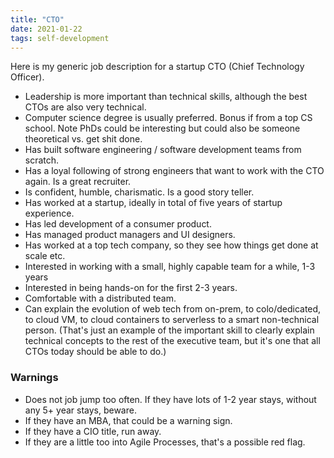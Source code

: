 ```yaml
---
title: "CTO"
date: 2021-01-22
tags: self-development
---
```


<p>Here is my generic job description for a startup CTO (Chief
Technology Officer).

</p><ul>

<li>Leadership is more important than technical skills, although the
best CTOs are also very technical.

</li><li>Computer science degree is usually preferred. Bonus if from a top
CS school. Note PhDs could be interesting but could also be someone
theoretical vs. get shit done.
  
</li><li>Has built software engineering / software development teams from
scratch.

</li><li>Has a loyal following of strong engineers that want to work with
the CTO again. Is a great recruiter.

</li><li>Is confident, humble, charismatic. Is a good story teller.  
  
</li><li>Has worked at a startup, ideally in total of five years of startup
experience.
  
</li><li>Has led development of a consumer product.
  
</li><li>Has managed product managers and UI designers.
  
</li><li>Has worked at a top tech company, so they see how things get done
at scale etc.
  
</li><li>Interested in working with a small, highly capable team for a
while, 1-3 years

</li><li>Interested in being hands-on for the first 2-3 years.
  
</li><li>Comfortable with a distributed team.
  
</li><li>Can explain the evolution of web tech from on-prem, to
colo/dedicated, to cloud VM, to cloud containers to serverless to a
smart non-technical person. (That's just an example of the important
skill to clearly explain technical concepts to the rest of the
executive team, but it's one that all CTOs today should be able to
do.)

</li></ul>  
  
<h3>Warnings</h3>

<ul>
  
<li>Does not job jump too often. If they have lots of 1-2 year stays,
without any 5+ year stays, beware.
  
</li><li>If they have an MBA, that could be a warning sign.
  
</li><li>If they have a CIO title, run away.
  
</li><li>If they are a little too into Agile Processes, that's a possible
red flag.
  
</li></ul>
